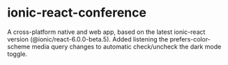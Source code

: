 # ionic-react-conference
A cross-platform native and web app, based on the latest ionic-react version (@ionic/react-6.0.0-beta.5).
Added listening the prefers-color-scheme media query changes to automatic check/uncheck the dark mode toggle.
